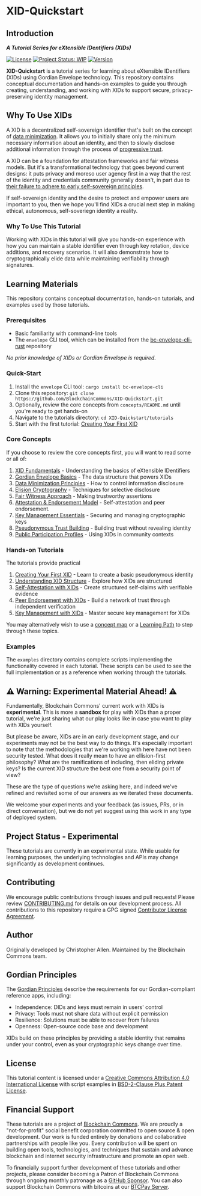 # XID-Quickstart

## Introduction

_**A Tutorial Series for eXtensible IDentifiers (XIDs)**_

[![License](https://img.shields.io/badge/License-BSD_2--Clause--Patent-blue.svg)](https://spdx.org/licenses/BSD-2-Clause-Patent.html)
[![Project Status: WIP](https://www.repostatus.org/badges/latest/wip.svg)](https://www.repostatus.org/#wip)
[![Version](https://img.shields.io/badge/version-0.1.0-blue.svg)](CHANGELOG.md)

**XID-Quickstart** is a tutorial series for learning about eXtensible
IDentifiers (XIDs) using Gordian Envelope technology. This repository
contains conceptual documentation and hands-on examples to guide you
through creating, understanding, and working with XIDs to support
secure, privacy-preserving identity management.

## Why To Use XIDs

A XID is a decentralized self-sovereign identifier that's built on the
concept of [data
minimization](https://www.blockchaincommons.com/musings/musings-data-minimization/). It
allows you to initially share only the minimum necessary information
about an identity, and then to slowly disclose additional information
through the process of [progressive
trust](https://www.blockchaincommons.com/musings/musings-progressive-trust/).

A XID can be a foundation for attestation frameworks and fair witness
models.  But it's a transformational technology that goes beyond
current designs: it puts privacy and moreso user agency first in a way
that the rest of the identity and credentials community generally
doesn't, in part due to [their failure to adhere to early
self-sovereign
principles](https://www.blockchaincommons.com/musings/musings-ssi-bankruptcy/).

If self-sovereign identity and the desire to protect and empower users
are important to you, then we hope you'll find XIDs a crucial next
step in making ethical, autonomous, self-soveriegn identity a reality.

### Why To Use This Tutorial

Working with XIDs in this tutorial will give you hands-on experience
with how you can maintain a stable identifier even through key
rotation, device additions, and recovery scenarios.  It will also
demonstrate how to cryptographically elide data while maintaining
verifiability through signatures.
 
## Learning Materials

This repository contains conceptual documentation, hands-on tutorials,
and examples used by those tutorials.

### Prerequisites

- Basic familiarity with command-line tools
- The `envelope` CLI tool, which can be installed from the [bc-envelope-cli-rust](https://github.com/BlockchainCommons/bc-envelope-cli-rust) repository

_No prior knowledge of XIDs or Gordian Envelope is required._

### Quick-Start

1. Install the `envelope` CLI tool: `cargo install bc-envelope-cli`
2. Clone this repository: `git clone https://github.com/BlockchainCommons/XID-Quickstart.git`
3. Optionally, review the core concepts from `concepts/README.md` until you're ready to get hands-on
4. Navigate to the tutorials directory: `cd XID-Quickstart/tutorials`
5. Start with the first tutorial: [Creating Your First XID](tutorials/01-your-first-xid.md)

### Core Concepts

If you choose to review the core concepts first, you will want to read some or all of:

1. [XID Fundamentals](concepts/xid.md) - Understanding the basics of eXtensible IDentifiers
2. [Gordian Envelope Basics](concepts/gordian-envelope.md) - The data structure that powers XIDs
3. [Data Minimization Principles](concepts/data-minimization.md) - How to control information disclosure
4. [Elision Cryptography](concepts/elision-cryptography.md) - Techniques for selective disclosure
5. [Fair Witness Approach](concepts/fair-witness.md) - Making trustworthy assertions
6. [Attestation & Endorsement Model](attestation-endorsement-model.md) - Self-attestation and peer endorsement.
7. [Key Management Essentials](concepts/key-management.md) - Securing and managing cryptographic keys
8. [Pseudonymous Trust Building](concepts/pseudonymous-trust-building.md) - Building trust without revealing identity
9. [Public Participation Profiles](concepts/public-participation-profiles.md) - Using XIDs in community contexts

### Hands-on Tutorials

The tutorials provide practical 

1. [Creating Your First XID](tutorials/01-your-first-xid.md) - Learn to create a basic pseudonymous identity
2. [Understanding XID Structure](tutorials/02-understanding-xid-structure.md) - Explore how XIDs are structured
3. [Self-Attestation with XIDs](tutorials/03-self-attestation-with-xids.md) - Create structured self-claims with verifiable evidence
4. [Peer Endorsement with XIDs](tutorials/04-peer-endorsement-with-xids.md) - Build a network of trust through independent verification
5. [Key Management with XIDs](tutorials/05-key-management-with-xids.md) - Master secure key management for XIDs

You may alternatively wish to use a [concept
map](concepts/README.md#concept-map) or a [Learning
Path](LEARNING_PATH.md) to step through these topics.

### Examples

The `examples` directory contains complete scripts implementing the
functionality covered in each tutorial. These scripts can be used to
see the full implementation or as a reference when working through the
tutorials.

## ⚠️  Warning: Experimental Material Ahead! ⚠️

Fundamentally, Blockchain Commons' current work with XIDs is
**experimental**. This is more a **sandbox** for play with XIDs than a
proper tutorial, we're just sharing what our play looks like in case
you want to play with XIDs yourself.

But please be aware, XIDs are in an early development stage, and our
experiments may not be the best way to do things. It's especially
important to note that the methodologies that we're working with here
have not been security tested. What does it really mean to have an
ellision-first philosophy? What are the ramifications of including,
then eliding private keys? Is the current XID structure the best one
from a security point of view?

These are the type of questions we're asking here, and indeed we've
refined and revisited some of our answers as we iterated these
documents.

We welcome your experiments and your feedback (as issues, PRs, or in
direct conversation), but we do not yet suggest using this work in any
type of deployed system.

## Project Status - Experimental

These tutorials are currently in an experimental state. While usable
for learning purposes, the underlying technologies and APIs may change
significantly as development continues.

## Contributing

We encourage public contributions through issues and pull requests! Please review [CONTRIBUTING.md](./CONTRIBUTING.md) for details on our development process. All contributions to this repository require a GPG signed [Contributor License Agreement](./CLA.md).

## Author

Originally developed by Christopher Allen. Maintained by the Blockchain Commons team.

## Gordian Principles

The [Gordian Principles](https://github.com/BlockchainCommons/Gordian#gordian-principles) describe the requirements for our Gordian-compliant reference apps, including:

* Independence: DIDs and keys must remain in users' control
* Privacy: Tools must not share data without explicit permission
* Resilience: Solutions must be able to recover from failures
* Openness: Open-source code base and development

XIDs build on these principles by providing a stable identity that remains under your control, even as your cryptographic keys change over time.

## License

This tutorial content is licensed under a [Creative Commons Attribution 4.0 International License](LICENSE-CC-BY-4.0) with script examples in [BSD-2-Clause Plus Patent License](LICENSE-BSD-2-Clause-Patent.md).

## Financial Support

These tutorials are a project of [Blockchain Commons](https://www.blockchaincommons.com/). We are proudly a "not-for-profit" social benefit corporation committed to open source & open development. Our work is funded entirely by donations and collaborative partnerships with people like you. Every contribution will be spent on building open tools, technologies, and techniques that sustain and advance blockchain and internet security infrastructure and promote an open web.

To financially support further development of these tutorials and other projects, please consider becoming a Patron of Blockchain Commons through ongoing monthly patronage as a [GitHub Sponsor](https://github.com/sponsors/BlockchainCommons). You can also support Blockchain Commons with bitcoins at our [BTCPay Server](https://btcpay.blockchaincommons.com/).
